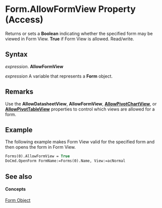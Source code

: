 
# Form.AllowFormView Property (Access)

Returns or sets a  **Boolean** indicating whether the specified form may be viewed in Form View. **True** if Form View is allowed. Read/write.


## Syntax

 _expression_. **AllowFormView**

 _expression_ A variable that represents a **Form** object.


## Remarks

Use the  **AllowDatasheetView**, **AllowFormView**, **[AllowPivotChartView](5585b530-d114-d07e-63cb-8d96dec458e8.md)**, or **[AllowPivotTableView](42bad4b4-7de1-f144-9482-2e114fc5cc4b.md)** properties to control which views are allowed for a form.


## Example

The following example makes Form View valid for the specified form and then opens the form in Form View.


```vb
Forms(0).AllowFormView = True 
DoCmd.OpenForm FormName:=Forms(0).Name, View:=acNormal
```


## See also


#### Concepts


[Form Object](72ef9219-142b-b690-b696-3eba9a5d4522.md)
